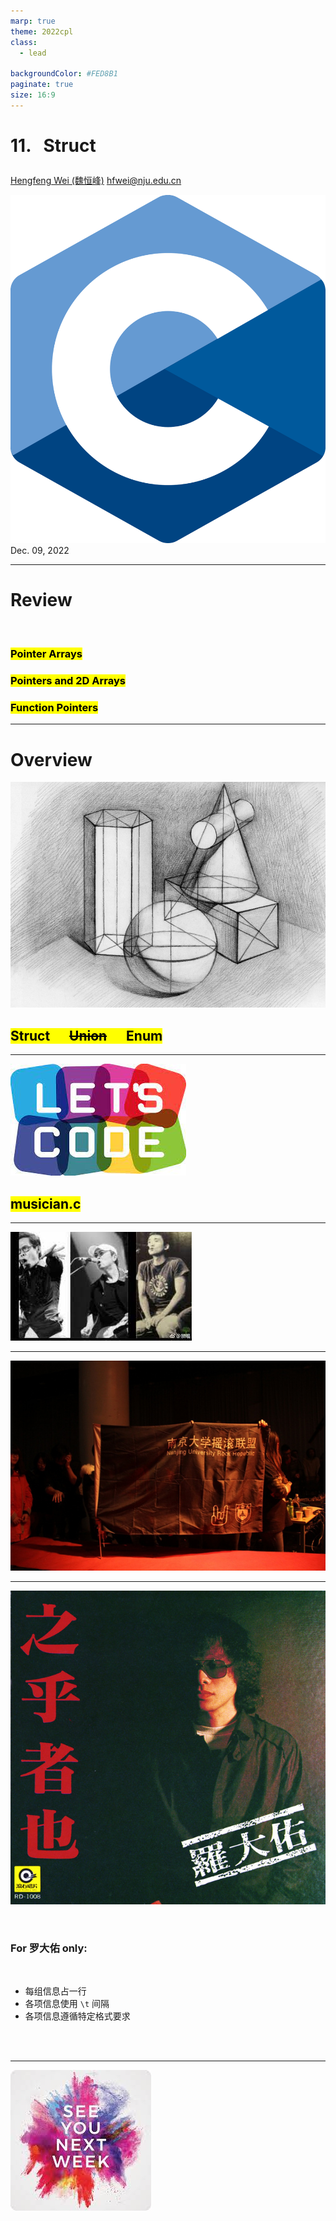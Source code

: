 ```yaml
---
marp: true
theme: 2022cpl
class:
  - lead

backgroundColor: #FED8B1
paginate: true
size: 16:9
---
```

# <p id = "small-caps">11. &nbsp; Struct </p>

[Hengfeng Wei (魏恒峰)](https://hengxin.github.io/)
hfwei@nju.edu.cn

![w:200](figs/C.png)
Dec. 09, 2022


---
# Review
<br>

### <mark>Pointer Arrays</mark>
### <mark>Pointers and 2D Arrays</mark>
### <mark>Function Pointers</mark>

---
# Overview

![w:600](figs/struct.jfif)
## <mark>Struct &emsp; ~~Union~~ &emsp; Enum</mark>

---
![w:700](figs/lets-code.jpeg)

## <mark>musician.c</mark>

---
![w:800](figs/luo-cui-zhang.jpeg)

---
![w:900](figs/nju-rock.jpg)

---
![bg left w:500](figs/Luo.jpeg)

<br>

### For 罗大佑 only:
<br>

- 每组信息占一行
- 各项信息使用 `\t` 间隔
- 各项信息遵循特定格式要求
<br>
<br>

---
![bg w:600](figs/see-you.jpeg)